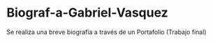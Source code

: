 # Biograf-a-Gabriel-Vasquez
Se realiza una breve biografía a través de un Portafolio (Trabajo final)
